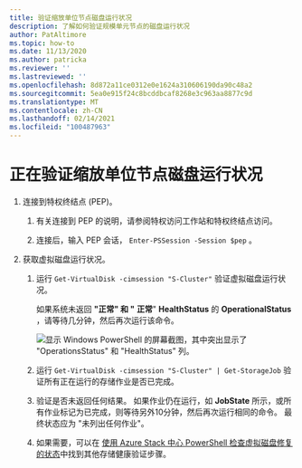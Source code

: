 ```yaml
---
title: 验证缩放单位节点磁盘运行状况
description: 了解如何验证规模单元节点的磁盘运行状况
author: PatAltimore
ms.topic: how-to
ms.date: 11/13/2020
ms.author: patricka
ms.reviewer: ''
ms.lastreviewed: ''
ms.openlocfilehash: 8d872a11ce0312e0e1624a310606190da90c48a2
ms.sourcegitcommit: 5ea0e915f24c8bcddbcaf8268e3c963aa8877c9d
ms.translationtype: MT
ms.contentlocale: zh-CN
ms.lasthandoff: 02/14/2021
ms.locfileid: "100487963"
---
```

# <a name="verifying-scale-unit-node-disk-health"></a>正在验证缩放单位节点磁盘运行状况

1.  连接到特权终结点 (PEP)。

    1.  有关连接到 PEP 的说明，请参阅特权访问工作站和特权终结点访问。

    1.  连接后，输入 PEP 会话， `Enter-PSSession -Session $pep` 。

2.  获取虚拟磁盘运行状况。

    1.  运行 `Get-VirtualDisk -cimsession "S-Cluster"` 验证虚拟磁盘运行状况。

        如果系统未返回 **"正常" 和 "** **正常**" **HealthStatus** 的 **OperationalStatus** ，请等待几分钟，然后再次运行该命令。
        
        ![显示 Windows PowerShell 的屏幕截图，其中突出显示了 "OperationsStatus" 和 "HealthStatus" 列。](media/image-57.png)
        
    1.  运行 `Get-VirtualDisk -cimsession "S-Cluster" | Get-StorageJob` 验证所有正在运行的存储作业是否已完成。
    
    1.  验证是否未返回任何结果。 如果作业仍在运行，如 **JobState** 所示，或所有作业标记为已完成，则等待另外10分钟，然后再次运行相同的命令。 最终状态应为 "未列出任何作业"。
    
    1.  如果需要，可以在 [使用 Azure Stack 中心 PowerShell 检查虚拟磁盘修复的状态](../../operator/azure-stack-replace-disk.md#check-the-status-of-virtual-disk-repair-using-azure-stack-hub-powershell)中找到其他存储健康验证步骤。
        
